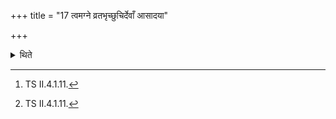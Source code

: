 +++
title = "17 त्वमग्ने व्रतभृच्छुचिर्देवाँ आसादया"

+++

<details><summary>थिते</summary>

17. The verses beginning with tvamagne vratabhr̥t...[^1] and vratānubibhrad vratapāḥ...[^2] should be used as invitatory and offering-verses respectively. According to some (one should perform an offering) to (Agni) Vratabhr̥t in the case of staying away and an offering to (Agni) Vratapati in the case of shedding tears.  


[^1]: TS II.4.1.11.  

[^2]: TS II.4.1.11.  

[^3]: Atharvaveda-prayaścittāni V.5.
</details>
